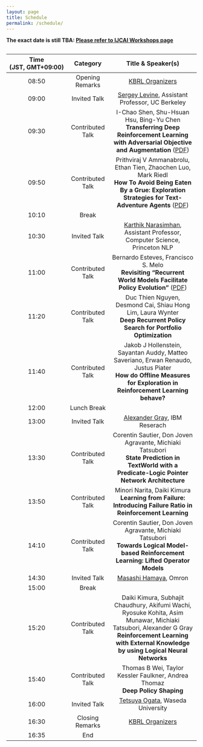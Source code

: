 ```yaml
---
layout: page
title: Schedule
permalink: /schedule/
---
```


**The exact date is still TBA: [Please refer to IJCAI Workshops page](https://www.ijcai20.org/workshops.html)**

<table class="demo" style="text-align: center">
	<caption></caption>
	<thead>
	<tr>
		<th>Time<br>(JST,&nbsp;GMT+09:00)</th>
		<th>Category</th>
		<th>Title & Speaker(s)</th>
	</tr>
	</thead>
	<tbody>
	<tr>
		<td>08:50</td>
		<td>Opening Remarks</td>
		<td><a href="https://kbrl.github.io/organizers/">KBRL Organizers</a></td>
	</tr>
	<tr>
		<td>09:00</td>
		<td>Invited Talk</td>
		<td><a href="https://www2.eecs.berkeley.edu/Faculty/Homepages/svlevine.html">Sergey Levine</a>, Assistant Professor, UC Berkeley</td>
	</tr>
	<tr>
		<td>09:30</td>
		<td>Contributed Talk</td>
		<td>I-Chao Shen, Shu-Hsuan Hsu, Bing-Yu Chen<br><b>Transferring Deep Reinforcement Learning with Adversarial Objective and Augmentation</b>  (<a href="tmp">PDF</a>)</td>
	</tr>
	<tr>
		<td>09:50</td>
		<td>Contributed Talk</td>
		<td>Prithviraj V Ammanabrolu, Ethan Tien, Zhaochen Luo, Mark Riedl<br><b>How To Avoid Being Eaten By a Grue: Exploration Strategies for Text-Adventure Agents</b>
 (<a href="tmp">PDF</a>)</td>
	</tr>
	<tr>
		<td>10:10</td>
		<td>Break</td>
		<td></td>
	</tr>	
	<tr>
		<td>10:30</td>
		<td>Invited Talk</td>
		<td><a href="https://www.cs.princeton.edu/~karthikn/">Karthik Narasimhan</a>, Assistant Professor, Computer Science, Princeton NLP</td>
	</tr>			
	<tr>
		<td>11:00</td>
		<td>Contributed Talk</td>
		<td>Bernardo Esteves, Francisco S. Melo<br><b>Revisiting “Recurrent World Models Facilitate Policy Evolution”</b> (<a href="tmp">PDF</a>)</td>
	</tr>	
	<tr>
		<td>11:20</td>
		<td>Contributed Talk</td>
		<td>Duc Thien Nguyen, Desmond Cai, Shiau Hong Lim, Laura Wynter<br><b>Deep Recurrent Policy Search for Portfolio Optimization</b></td>	
	</tr>
	<tr>
		<td>11:40</td>
		<td>Contributed Talk</td>
		<td>Jakob J Hollenstein, Sayantan Auddy, Matteo Saveriano, Erwan Renaudo, Justus Piater<br><b>How do Offline Measures for Exploration in Reinforcement Learning behave?</b></td>
	</tr>
	<tr>
		<td>12:00</td>
		<td>Lunch Break</td>
		<td></td>
	</tr>		
	<tr>
		<td>13:00</td>
		<td>Invited Talk</td>
		<td><a href="https://www.linkedin.com/in/alexander-gray-b554b64/">Alexander Gray</a>, IBM Reserach</td>
	</tr>		
	<tr>
		<td>13:30</td>
		<td>Contributed Talk</td>
		<td>Corentin Sautier, Don Joven Agravante, Michiaki Tatsubori<br><b>State Prediction in TextWorld with a Predicate-Logic Pointer Network Architecture</b></td>
	</tr>
	<tr>
		<td>13:50</td>
		<td>Contributed Talk</td>
		<td>Minori Narita, Daiki Kimura<br><b>Learning from Failure: Introducing Failure Ratio in Reinforcement Learning</b></td>
	</tr>
	<tr>
		<td>14:10</td>
		<td>Contributed Talk</td>
		<td>Corentin Sautier, Don Joven Agravante, Michiaki Tatsubori<br><b>Towards Logical Model-based Reinforcement Learning: Lifted Operator Models</b></td>
	</tr>
	<tr>
		<td>14:30</td>
		<td>Invited Talk</td>
		<td><a href="https://scholar.google.co.jp/citations?user=Khb7qw8AAAAJ&hl=ja">Masashi Hamaya</a>, Omron</td>
	</tr>
	<tr>
		<td>15:00</td>
		<td>Break</td>
		<td></td>
	</tr>	
	<tr>
		<td>15:20</td>
		<td>Contributed Talk</td>
		<td>Daiki Kimura, Subhajit Chaudhury, Akifumi Wachi, Ryosuke Kohita, Asim Munawar, Michiaki Tatsubori, Alexander G Gray<br><b>Reinforcement Learning with External Knowledge by using Logical Neural Networks</b></td>
	</tr>
	<tr>
		<td>15:40</td>
		<td>Contributed Talk</td>
		<td>Thomas B Wei, Taylor Kessler Faulkner, Andrea Thomaz<br><b>Deep Policy Shaping</b></td>
	</tr>
	<tr>
		<td>16:00</td>
		<td>Invited Talk</td>
		<td><a href="https://ogata-lab.jp/">Tetsuya Ogata</a>, Waseda University</td>
	</tr>
	<tr>
		<td>16:30</td>
		<td>Closing Remarks</td>
		<td><a href="https://kbrl.github.io/organizers/">KBRL Organizers</a></td>
	</tr>
	<tr>
		<td>16:35</td>
		<td>End</td>
		<td></td>
	</tr>
	</tbody>
</table>

